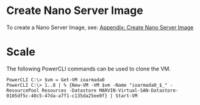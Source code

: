 # Create Nano Server Image

To create a Nano Server Image, see: [Appendix: Create Nano Server Image](/appendix-create-nano-server-image.md)

# Scale

The following PowerCLI commands can be used to clone the VM.

```
PowerCLI C:\> $vm = Get-VM ioarmada0
PowerCLI C:\> 1..8 | % {New-VM -VM $vm -Name "ioarmada0_$_" -ResourcePool Resources -Datastore MARVIN-Virtual-SAN-Datastore-0105df5c-40c5-47da-a7f1-c135da25ee0f} | Start-VM
```


